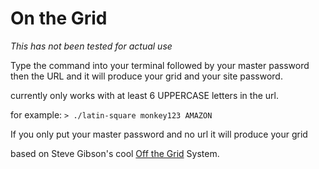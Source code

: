 # On the Grid

*This has not been tested for actual use*

Type the command into your terminal followed by your master password then the URL 
and it will produce your grid and your site password.

currently only works with at least 6 UPPERCASE letters in the url.

for example:
`> ./latin-square monkey123 AMAZON`

If you only put your master password and no url it will produce your grid

based on Steve Gibson's cool [Off the Grid](https://www.grc.com/offthegrid.htm) System. 
